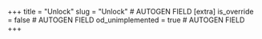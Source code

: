 +++
title = "Unlock"
slug = "Unlock" # AUTOGEN FIELD
[extra]
is_override = false # AUTOGEN FIELD
od_unimplemented = true # AUTOGEN FIELD
+++